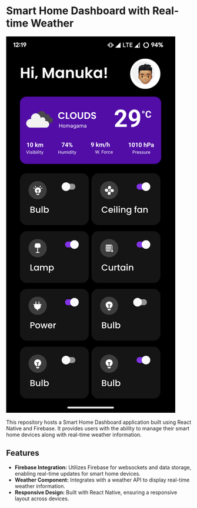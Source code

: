 # Smart Home Dashboard with Real-time Weather

![Smart Home Dashboard](assets/Main-Screen.png)

This repository hosts a Smart Home Dashboard application built using React Native and Firebase. It provides users with the ability to manage their smart home devices along with real-time weather information.

## Features

- **Firebase Integration:** Utilizes Firebase for websockets and data storage, enabling real-time updates for smart home devices.
- **Weather Component:** Integrates with a weather API to display real-time weather information.
- **Responsive Design:** Built with React Native, ensuring a responsive layout across devices.






